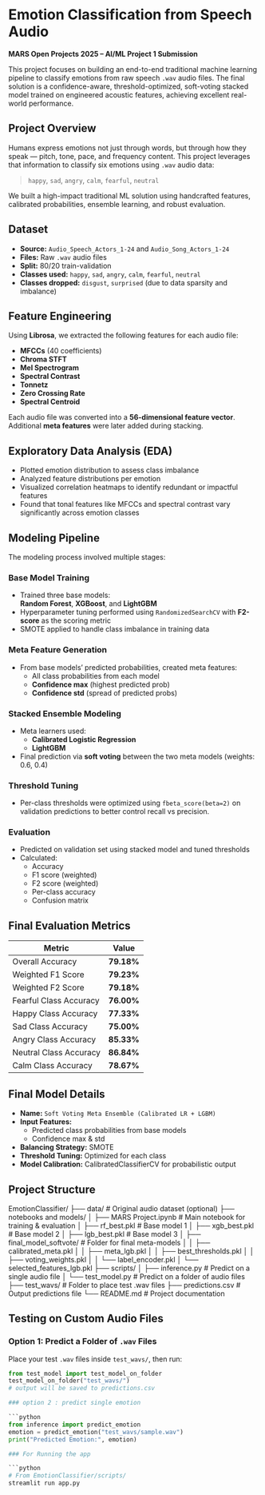 # Emotion Classification from Speech Audio
**MARS Open Projects 2025 – AI/ML Project 1 Submission**

This project focuses on building an end-to-end traditional machine learning pipeline to classify emotions from raw speech `.wav` audio files. The final solution is a confidence-aware, threshold-optimized, soft-voting stacked model trained on engineered acoustic features, achieving excellent real-world performance.

## Project Overview

Humans express emotions not just through words, but through how they speak — pitch, tone, pace, and frequency content. This project leverages that information to classify six emotions using `.wav` audio data:

> `happy`, `sad`, `angry`, `calm`, `fearful`, `neutral`

We built a high-impact traditional ML solution using handcrafted features, calibrated probabilities, ensemble learning, and robust evaluation.

## Dataset

- **Source:** `Audio_Speech_Actors_1-24` and `Audio_Song_Actors_1-24`
- **Files:** Raw `.wav` audio files
- **Split:** 80/20 train-validation
- **Classes used:** `happy`, `sad`, `angry`, `calm`, `fearful`, `neutral`
- **Classes dropped:** `disgust`, `surprised` (due to data sparsity and imbalance)

## Feature Engineering

Using **Librosa**, we extracted the following features for each audio file:

- **MFCCs** (40 coefficients)
- **Chroma STFT**
- **Mel Spectrogram**
- **Spectral Contrast**
- **Tonnetz**
- **Zero Crossing Rate**
- **Spectral Centroid**

Each audio file was converted into a **56-dimensional feature vector**. Additional **meta features** were later added during stacking.

## Exploratory Data Analysis (EDA)

- Plotted emotion distribution to assess class imbalance
- Analyzed feature distributions per emotion
- Visualized correlation heatmaps to identify redundant or impactful features
- Found that tonal features like MFCCs and spectral contrast vary significantly across emotion classes

## Modeling Pipeline

The modeling process involved multiple stages:

### Base Model Training
- Trained three base models:  
  **Random Forest**, **XGBoost**, and **LightGBM**  
- Hyperparameter tuning performed using `RandomizedSearchCV` with **F2-score** as the scoring metric
- SMOTE applied to handle class imbalance in training data

### Meta Feature Generation
- From base models’ predicted probabilities, created meta features:
  - All class probabilities from each model
  - **Confidence max** (highest predicted prob)
  - **Confidence std** (spread of predicted probs)

### Stacked Ensemble Modeling
- Meta learners used:
  - **Calibrated Logistic Regression**
  - **LightGBM**
- Final prediction via **soft voting** between the two meta models (weights: 0.6, 0.4)

### Threshold Tuning
- Per-class thresholds were optimized using `fbeta_score(beta=2)` on validation predictions to better control recall vs precision.

### Evaluation
- Predicted on validation set using stacked model and tuned thresholds
- Calculated:
  - Accuracy
  - F1 score (weighted)
  - F2 score (weighted)
  - Per-class accuracy
  - Confusion matrix

## Final Evaluation Metrics

| Metric                  | Value         |
|-------------------------|---------------|
| Overall Accuracy        | **79.18%**     |
| Weighted F1 Score       | **79.23%**     |
| Weighted F2 Score       | **79.18%**     |
| Fearful Class Accuracy  | **76.00%**     |
| Happy Class Accuracy    | **77.33%**     |
| Sad Class Accuracy      | **75.00%**     |
| Angry Class Accuracy    | **85.33%**     |
| Neutral Class Accuracy  | **86.84%**     |
| Calm Class Accuracy     | **78.67%**     |

## Final Model Details

- **Name:** `Soft Voting Meta Ensemble (Calibrated LR + LGBM)`
- **Input Features:**  
  - Predicted class probabilities from base models  
  - Confidence max & std
- **Balancing Strategy:** SMOTE
- **Threshold Tuning:** Optimized for each class
- **Model Calibration:** CalibratedClassifierCV for probabilistic output

## Project Structure

EmotionClassifier/
├── data/ # Original audio dataset (optional)
├── notebooks and models/
│ ├── MARS Project.ipynb # Main notebook for training & evaluation
│ ├── rf_best.pkl # Base model 1
│ ├── xgb_best.pkl # Base model 2
│ ├── lgb_best.pkl # Base model 3
│ ├── final_model_softvote/ # Folder for final meta-models
│ │ ├── calibrated_meta.pkl
│ │ ├── meta_lgb.pkl
│ │ ├── best_thresholds.pkl
│ │ ├── voting_weights.pkl
│ │ └── label_encoder.pkl
│ └── selected_features_lgb.pkl
├── scripts/
│ ├── inference.py # Predict on a single audio file
│ └── test_model.py # Predict on a folder of audio files
├── test_wavs/ # Folder to place test .wav files
├── predictions.csv # Output predictions file
└── README.md # Project documentation



## Testing on Custom Audio Files

###  Option 1: Predict a Folder of `.wav` Files

Place your test `.wav` files inside `test_wavs/`, then run:

```python
from test_model import test_model_on_folder
test_model_on_folder("test_wavs/")
# output will be saved to predictions.csv

### option 2 : predict single emotion

```python
from inference import predict_emotion
emotion = predict_emotion("test_wavs/sample.wav")
print("Predicted Emotion:", emotion)

### For Running the app

```python
# From EmotionClassifier/scripts/
streamlit run app.py
